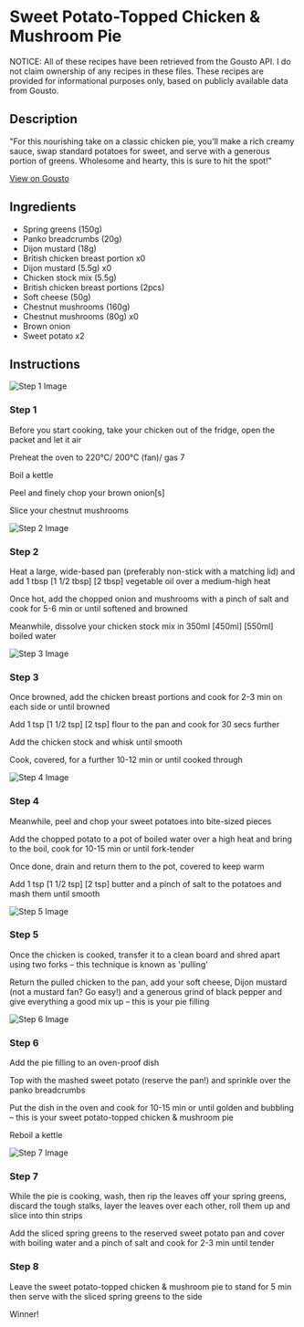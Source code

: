 # Sweet Potato-Topped Chicken & Mushroom Pie

NOTICE: All of these recipes have been retrieved from the Gousto API. I do not claim ownership of any recipes in these files. These recipes are provided for informational purposes only, based on publicly available data from Gousto.

## Description

"For this nourishing take on a classic chicken pie, you'll make a rich creamy sauce, swap standard potatoes for sweet, and serve with a generous portion of greens. Wholesome and hearty, this is sure to hit the spot!"

[View on Gousto](https://www.gousto.co.uk/recipes/cookbook/sweet-potato-topped-chicken-mushroom-pie)

## Ingredients

- Spring greens (150g)
- Panko breadcrumbs (20g)
- Dijon mustard (18g)
- British chicken breast portion x0
- Dijon mustard (5.5g) x0
- Chicken stock mix (5.5g)
- British chicken breast portions (2pcs)
- Soft cheese (50g)
- Chestnut mushrooms (160g)
- Chestnut mushrooms (80g) x0
- Brown onion
- Sweet potato x2

## Instructions

![Step 1 Image](https://production-media.gousto.co.uk/cms/recipe-step-image/1951.-step-1-x200.jpg)

### Step 1

Before you start cooking, take your chicken out of the fridge, open the packet and let it air

Preheat the oven to 220°C/ 200°C (fan)/ gas 7

Boil a kettle

Peel and finely chop your brown onion[s]

Slice your chestnut mushrooms

![Step 2 Image](https://production-media.gousto.co.uk/cms/recipe-step-image/1951.-step-2-x200.jpg)

### Step 2

Heat a large, wide-based pan (preferably non-stick with a matching lid) and add 1 tbsp<span class="text-danger"> <span class="text-purple">[1 1/2 tbsp] </span>[2 tbsp]</span> vegetable oil over a medium-high heat

Once hot, add the chopped onion and mushrooms with a pinch of salt and cook for 5-6 min or until softened and browned

Meanwhile, dissolve your chicken stock mix in 350ml <span class="text-purple">[450ml]</span> <span class="text-danger">[550ml]</span> boiled water

![Step 3 Image](https://production-media.gousto.co.uk/cms/recipe-step-image/Step-3-1608221960207-x200.jpg)

### Step 3

Once browned, add the chicken breast portions<span class="text-danger"> </span>and cook for 2-3 min on each side or until browned

Add 1 tsp <span class="text-purple">[1 1/2 tsp]</span> <span class="text-danger">[2 tsp]</span> flour to the pan and cook for 30 secs further

Add the chicken stock and whisk until smooth

Cook, covered, for a further 10-12 min or until cooked through

![Step 4 Image](https://production-media.gousto.co.uk/cms/recipe-step-image/1951.-step-4-x200.jpg)

### Step 4

Meanwhile, peel and chop your sweet potatoes into bite-sized pieces

Add the chopped potato to a pot of boiled water over a high heat and bring to the boil, cook for 10-15 min or until fork-tender

Once done, drain and return them to the pot, covered to keep warm

Add 1 tsp <span class="text-purple">[1 1/2 tsp]</span><span class="text-danger"> [2 tsp]</span> butter and a pinch of salt to the potatoes and mash them until smooth

![Step 5 Image](https://production-media.gousto.co.uk/cms/recipe-step-image/1951.-step-5-x200.jpg)

### Step 5

Once the chicken is cooked, transfer it to a clean board and shred apart using two forks – this technique is known as 'pulling'

Return the pulled chicken to the pan, add your soft cheese, Dijon mustard (not a mustard fan? Go easy!) and a generous grind of black pepper and give everything a good mix up – this is your pie filling

![Step 6 Image](https://production-media.gousto.co.uk/cms/recipe-step-image/1951.-step-6-x200.jpg)

### Step 6

Add the pie filling to an oven-proof dish

Top with the mashed sweet potato (reserve the pan!) and sprinkle over the panko breadcrumbs

Put the dish in the oven and cook for 10-15 min or until golden and bubbling – this is your sweet potato-topped chicken & mushroom pie

Reboil a kettle

![Step 7 Image](https://production-media.gousto.co.uk/cms/recipe-step-image/1951.-step-7-x200.jpg)

### Step 7

While the pie is cooking, wash, then rip the leaves off your spring greens, discard the tough stalks, layer the leaves over each other, roll them up and slice into thin strips

Add the sliced spring greens to the reserved sweet potato pan and cover with boiling water and a pinch of salt and cook for 2-3 min until tender

### Step 8

Leave the sweet potato-topped chicken & mushroom pie to stand for 5 min then serve with the sliced spring greens to the side

Winner!

